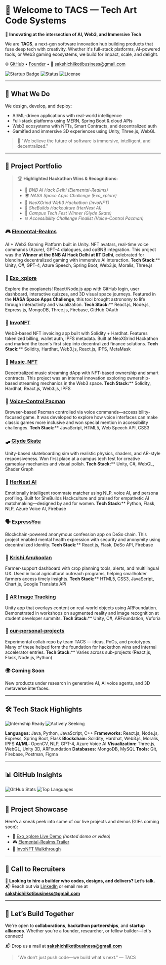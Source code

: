 # 🚀 Welcome to TACS — Tech Art Code Systems

🔧 **Innovating at the intersection of AI, Web3, and Immersive Tech**

We are **TACS**, a next-gen software innovation hub building products that fuse deep tech with creativity. Whether it's full-stack platforms, AI-powered tools, or Web3 gaming ecosystems, we build for impact, scale, and delight.

🌐 [GitHub](https://github.com/The-TACS) • [Founder](https://www.linkedin.com/in/sakshi-chilkoti-278252285/) • 📧 [sakshichilkotibusiness@gmail.com](mailto:sakshichilkotibusiness@gmail.com)

![Startup Badge](https://img.shields.io/badge/Powered%20By-TACS%20Innovation-brightgreen) ![Status](https://img.shields.io/badge/Status-Building-blue) ![License](https://img.shields.io/badge/License-MIT-purple)

---

## 🧠 What We Do

We design, develop, and deploy:

* AI/ML-driven applications with real-world intelligence
* Full-stack platforms using MERN, Spring Boot & cloud APIs
* Web3 ecosystems with NFTs, Smart Contracts, and decentralized auth
* Gamified and immersive 3D experiences using Unity, Three.js, WebGL

> 🧭 "We believe the future of software is immersive, intelligent, and decentralized."

---

## 💼 Project Portfolio

> 🏆 **Highlighted Hackathon Wins & Recognitions:**
>
> * 🥇 *BNB AI Hack Delhi (Elemental-Realms)*
> * 🌍 *NASA Space Apps Challenge (Exo\_xplore)*
> * 🚀 *NeoXGrind Web3 Hackathon (InvoNFT)*
> * 🎯 *SheBuilds Hackculture (HerNest AI)*
> * 🥇 *Campus Tech Fest Winner (Glyde Skate)*
> * 🌐 *Accessibility Challenge Finalist (Voice-Control Pacman)*

### 🎮 [Elemental‑Realms](https://github.com/The-TACS/Elemental-Realms-)

AI + Web3 Gaming Platform built in Unity. NFT avatars, real-time voice commands (Azure), GPT-4 dialogues, and opBNB integration. This project was the **Winner at the BNB AI Hack Delhi at IIT Delhi**, celebrated for blending decentralized gaming with immersive AI interaction.
**Tech Stack:**\*\* Unity, C#, GPT-4, Azure Speech, Spring Boot, Web3.js, Moralis, Three.js

### 🌌 [Exo\_xplore](https://github.com/The-TACS/Exo_xplore)

Explore the exoplanets! React/Node.js app with GitHub login, user dashboard, interactive quizzes, and 3D visual space journeys. Featured in the **NASA Space Apps Challenge**, this tool brought astronomy to life through interactivity and visualization.
**Tech Stack:**\*\* React.js, Node.js, Express.js, MongoDB, Three.js, Firebase, GitHub OAuth

### 💸 [InvoNFT](https://github.com/The-TACS/InvoNFT)

Web3-based NFT invoicing app built with Solidity + Hardhat. Features tokenized billing, wallet auth, IPFS metadata. Built at NeoXGrind Hackathon and marked the team's first step into decentralized finance solutions.
**Tech Stack:**\*\* Solidity, Hardhat, Web3.js, React.js, IPFS, MetaMask

### 🎵 [Music\_NFT](https://github.com/The-TACS/Music_NFT)

Decentralized music streaming dApp with NFT-based ownership and smart contracts. This project was an internal innovation exploring ownership-based streaming mechanics in the Web3 space.
**Tech Stack:**\*\* Solidity, Hardhat, React.js, Web3.js, IPFS

### 🎤 [Voice-Control Pacman](https://github.com/The-TACS/Voice-control-Pacman)

Browser-based Pacman controlled via voice commands—accessibility-focused game. It was developed to explore how voice interfaces can make classic games more inclusive and won special mention in accessibility challenges.
**Tech Stack:**\*\* JavaScript, HTML5, Web Speech API, CSS3

### 🛹 [Glyde Skate](https://github.com/The-TACS/Glyde-Skate-Project)

Unity-based skateboarding sim with realistic physics, shaders, and AR-style responsiveness. Won first place at a campus tech fest for creative gameplay mechanics and visual polish.
**Tech Stack:**\*\* Unity, C#, WebGL, Shader Graph

### 🤖 [HerNest AI](https://github.com/The-TACS/HerNest-AI)

Emotionally intelligent roommate matcher using NLP, voice AI, and persona profiling. Built for SheBuilds Hackculture and praised for empathetic AI matchmaking—designed by and for women.
**Tech Stack:**\*\* Python, Flask, NLP, Azure Voice AI, Firebase

### 🗣️ [ExpressYou](https://github.com/The-TACS/ExpressYou)

Blockchain-powered anonymous confession app on DeSo chain. This project enabled mental health expression with security and anonymity using decentralized identity.
**Tech Stack:**\*\* React.js, Flask, DeSo API, Firebase

### 🌾 [Krishi Anukoolan](https://github.com/The-TACS/Krishi-Anukoolan)

Farmer-support dashboard with crop planning tools, alerts, and multilingual UX. Used in local agricultural outreach programs, helping smallholder farmers access timely insights.
**Tech Stack:**\*\* HTML5, CSS3, JavaScript, Chart.js, Google Translate API

### 🧩 [AR Image Tracking](https://github.com/The-TACS/AR-Image-Tracking)

Unity app that overlays content on real-world objects using ARFoundation. Demonstrated in workshops on augmented reality and image recognition at student developer summits.
**Tech Stack:**\*\* Unity, C#, ARFoundation, Vuforia

### 🧪 [our-personal-projects](https://github.com/The-TACS/our-personal-projects)

Experimental collab repo by team TACS — ideas, PoCs, and prototypes. Many of these helped form the foundation for hackathon wins and internal accelerator entries.
**Tech Stack:**\*\* Varies across sub-projects (React.js, Flask, Node.js, Python)

### 🌍 Coming Soon

New products under research in generative AI, AI voice agents, and 3D metaverse interfaces.

---

## 🛠️ Tech Stack Highlights

![Internship Ready](https://img.shields.io/badge/Internship-Ready-brightgreen) ![Actively Seeking](https://img.shields.io/badge/Actively%20Seeking-Software%20Engineer-blue)

**Languages:** Java, Python, JavaScript, C++
**Frameworks:** React.js, Node.js, Express, Spring Boot, Flask
**Blockchain:** Solidity, Hardhat, Web3.js, Moralis, IPFS
**AI/ML:** OpenCV, NLP, GPT-4, Azure Voice AI
**Visualization:** Three.js, WebGL, Unity 3D, ARFoundation
**Databases:** MongoDB, MySQL
**Tools:** Git, Firebase, Postman, Figma

---

## 📊 GitHub Insights

![GitHub Stats](https://github-readme-stats.vercel.app/api?username=The-TACS\&show_icons=true\&theme=tokyonight)
![Top Languages](https://github-readme-stats.vercel.app/api/top-langs/?username=The-TACS\&layout=compact\&theme=tokyonight)

---

## 🎥 Project Showcase

Here’s a sneak peek into some of our live projects and demos (GIFs coming soon):

* 🌌 [Exo\_xplore Live Demo](#) *(hosted demo or video)*
* 🎮 [Elemental-Realms Trailer](#)
* 💸 [InvoNFT Walkthrough](#)

---

## 📩 Call to Recruiters

🚀 **Looking to hire a builder who codes, designs, and delivers? Let’s talk.**
📬 Reach out via [LinkedIn](https://www.linkedin.com/in/sakshi-chilkoti-278252285/) or email me at **[sakshichilkotibusiness@gmail.com](mailto:sakshichilkotibusiness@gmail.com)**

---

## 🤝 Let’s Build Together

We're open to **collaborations**, **hackathon partnerships**, and **startup alliances**.
Whether you're a founder, researcher, or fellow builder—let's connect!

📬 Drop us a mail at **[sakshichilkotibusiness@gmail.com](mailto:sakshichilkotibusiness@gmail.com)**

> "We don’t just push code—we build what's next." — TACS

